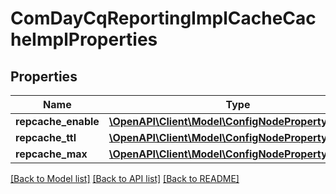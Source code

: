 # ComDayCqReportingImplCacheCacheImplProperties

## Properties
Name | Type | Description | Notes
------------ | ------------- | ------------- | -------------
**repcache_enable** | [**\OpenAPI\Client\Model\ConfigNodePropertyBoolean**](ConfigNodePropertyBoolean.md) |  | [optional] 
**repcache_ttl** | [**\OpenAPI\Client\Model\ConfigNodePropertyInteger**](ConfigNodePropertyInteger.md) |  | [optional] 
**repcache_max** | [**\OpenAPI\Client\Model\ConfigNodePropertyInteger**](ConfigNodePropertyInteger.md) |  | [optional] 

[[Back to Model list]](../README.md#documentation-for-models) [[Back to API list]](../README.md#documentation-for-api-endpoints) [[Back to README]](../README.md)


